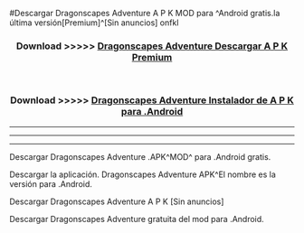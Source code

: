 #Descargar Dragonscapes Adventure  A P K MOD para ^Android gratis.la última versión[Premium]^[Sin anuncios] onfkl



<div align="center">
<h3>Download >>>>> <a href="https://es-web.web.app/?es= Dragonscapes Adventure ">Dragonscapes Adventure  Descargar A P K Premium</a></h3><br>

<h3>Download >>>>> <a href="https://es-web.web.app/?es= Dragonscapes Adventure ">Dragonscapes Adventure  Instalador de A P K para .Android</a></h3>
</div>


----------------------------------------------------------

----------------------------------------------------------

----------------------------------------------------------

Descargar Dragonscapes Adventure  .APK^MOD^ para .Android gratis.

Descargar la aplicación. Dragonscapes Adventure  APK^El nombre es la versión para .Android.

Descargar Dragonscapes Adventure  A P K [Sin anuncios]

Descargar Dragonscapes Adventure  gratuita del mod para .Android.